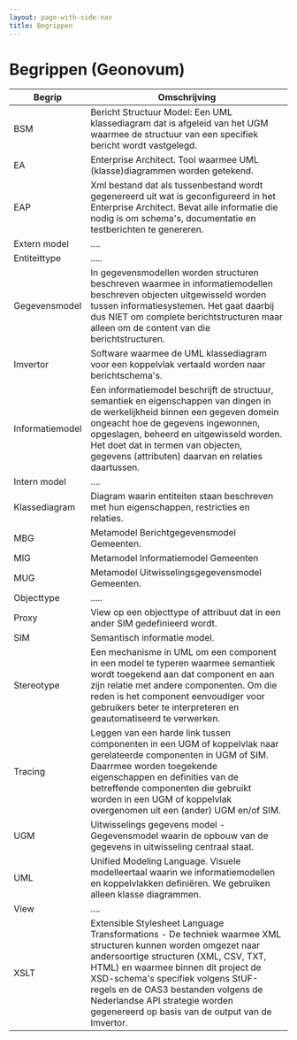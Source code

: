 ```yaml
---
layout: page-with-side-nav
title: Begrippen
---
```

# Begrippen (Geonovum)

| Begrip        | Omschrijving  |
| ------------- | ------------- |
| BSM | Bericht Structuur Model: Een UML klassediagram dat  is afgeleid van het UGM waarmee de structuur van een specifiek bericht wordt vastgelegd. |
| EA | Enterprise Architect. Tool waarmee UML (klasse)diagrammen worden getekend. |
| EAP | Xml bestand dat als tussenbestand wordt gegenereerd uit wat is geconfigureerd in het Enterprise Architect. Bevat alle informatie die nodig is om schema's, documentatie en testberichten te genereren. |
| Extern model | .... |
| Entiteittype | ..... |
| Gegevensmodel | In gegevensmodellen worden structuren beschreven waarmee in informatiemodellen beschreven objecten uitgewisseld worden tussen informatiesystemen. Het gaat daarbij dus NIET om complete berichtstructuren maar alleen om de content van die berichtstructuren. |
| Imvertor | Software waarmee de UML klassediagram voor een koppelvlak vertaald worden naar berichtschema's. |
| Informatiemodel | Een informatiemodel beschrijft de structuur, semantiek en eigenschappen van dingen in de werkelijkheid binnen een gegeven domein ongeacht hoe de gegevens ingewonnen, opgeslagen, beheerd en uitgewisseld worden. Het doet dat in termen van objecten, gegevens (attributen) daarvan en relaties daartussen. |
| Intern model | .... |
| Klassediagram | Diagram waarin entiteiten staan beschreven met hun eigenschappen, restricties en relaties. |
| MBG | Metamodel Berichtgegevensmodel Gemeenten. |
| MIG | Metamodel Informatiemodel Gemeenten |
| MUG | Metamodel Uitwisselingsgegevensmodel Gemeenten. |
| Objecttype | ..... |
| Proxy | View op een objecttype of attribuut dat in een ander SIM gedefinieerd wordt. |
| SIM | Semantisch informatie model. |
| Stereotype | Een mechanisme in UML om een component in een model te typeren waarmee semantiek wordt toegekend aan dat component en aan zijn relatie met andere componenten. Om die reden is het component eenvoudiger voor gebruikers beter te interpreteren en geautomatiseerd te verwerken. |
| Tracing | Leggen van een harde link tussen componenten in een UGM of koppelvlak naar gerelateerde componenten in UGM of SIM. Daarrmee worden toegekende eigenschappen en definities van de betreffende componenten die gebruikt worden in een UGM of koppelvlak overgenomen uit een (ander) UGM en/of SIM. |
| UGM | Uitwisselings gegevens model - Gegevensmodel waarin de opbouw van de gegevens in uitwisseling centraal staat. |
| UML | Unified Modeling Language. Visuele modelleertaal waarin we informatiemodellen en koppelvlakken definiëren. We gebruiken alleen klasse diagrammen. |
| View | .... |
| XSLT | Extensible Stylesheet Language Transformations - De techniek waarmee XML structuren kunnen worden omgezet naar andersoortige structuren (XML, CSV, TXT, HTML) en waarmee binnen dit project de XSD-schema's specifiek volgens StUF-regels en de OAS3 bestanden volgens de Nederlandse API strategie worden gegenereerd op basis van de output van de Imvertor. |
